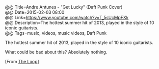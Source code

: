 @@ Title=Andre Antunes - "Get Lucky" (Daft Punk Cover)  
@@ Date=2015-02-03 08:00  
@@ Link=https://www.youtube.com/watch?v=T_5sUcMpFXk  
@@ Description=The hottest summer hit of 2013, played in the style of 10 iconic guitarists.  
@@ Tags=music, videos, music videos, Daft Punk  

The hottest summer hit of 2013, played in the style of 10 iconic guitarists. 

What could be bad about this? Absolutely nothing. 

[From [The Loop][loopinsight]]

[loopinsight]: http://www.loopinsight.com/2015/02/12/daft-punks-get-lucky-played-in-the-style-of-10-epic-guitar-players/